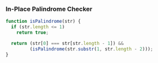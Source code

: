 ### In-Place Palindrome Checker

``` js
function isPalindrome(str) {
  if (str.length <= 1)
    return true;

  return (str[0] === str[str.length - 1]) &&
         (isPalindrome(str.substr(1, str.length - 2)));
}
```
